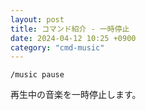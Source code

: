 ```yaml
---
layout: post
title: コマンド紹介 - 一時停止
date: 2024-04-12 10:25 +0900
category: "cmd-music"
---
```


`/music pause`

再生中の音楽を一時停止します。
